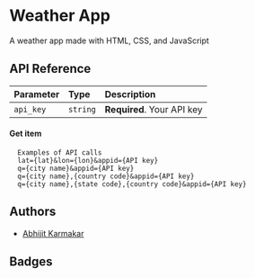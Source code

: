 # Weather App 

A weather app made with HTML, CSS, and JavaScript


## API Reference



| Parameter | Type     | Description                |
| :-------- | :------- | :------------------------- |
| `api_key` | `string` | **Required**. Your API key |

#### Get item

```http
  Examples of API calls
  lat={lat}&lon={lon}&appid={API key}
  q={city name}&appid={API key}
  q={city name},{country code}&appid={API key}
  q={city name},{state code},{country code}&appid={API key}
```



## Authors

- [Abhijit Karmakar](https://github.com/Abhijit47)


## Badges
